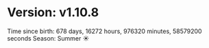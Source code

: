 # Version: v1.10.8
Time since birth: 678 days, 16272 hours, 976320 minutes, 58579200 seconds
Season: Summer ☀️
